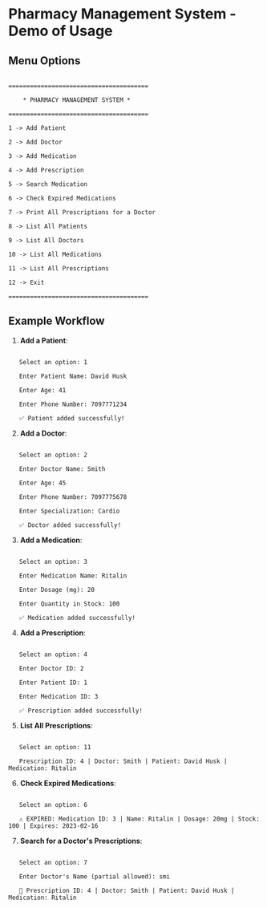 # Pharmacy Management System - Demo of Usage


## Menu Options

```

=======================================

    * PHARMACY MANAGEMENT SYSTEM *

=======================================

1 -> Add Patient

2 -> Add Doctor

3 -> Add Medication

4 -> Add Prescription

5 -> Search Medication

6 -> Check Expired Medications

7 -> Print All Prescriptions for a Doctor

8 -> List All Patients

9 -> List All Doctors

10 -> List All Medications

11 -> List All Prescriptions

12 -> Exit

=======================================

```


## Example Workflow

1. **Add a Patient**:

```

   Select an option: 1

   Enter Patient Name: David Husk

   Enter Age: 41

   Enter Phone Number: 7097771234

   ✅ Patient added successfully!

```


2. **Add a Doctor**:

```

   Select an option: 2

   Enter Doctor Name: Smith

   Enter Age: 45

   Enter Phone Number: 7097775678

   Enter Specialization: Cardio

   ✅ Doctor added successfully!

```


3. **Add a Medication**:

```

   Select an option: 3

   Enter Medication Name: Ritalin

   Enter Dosage (mg): 20

   Enter Quantity in Stock: 100

   ✅ Medication added successfully!

```


4. **Add a Prescription**:

```

   Select an option: 4

   Enter Doctor ID: 2

   Enter Patient ID: 1

   Enter Medication ID: 3

   ✅ Prescription added successfully!

```


5. **List All Prescriptions**:

```

   Select an option: 11

   Prescription ID: 4 | Doctor: Smith | Patient: David Husk | Medication: Ritalin

```


6. **Check Expired Medications**:

```

   Select an option: 6

   ⚠️ EXPIRED: Medication ID: 3 | Name: Ritalin | Dosage: 20mg | Stock: 100 | Expires: 2023-02-16

```


7. **Search for a Doctor's Prescriptions**:

```

   Select an option: 7

   Enter Doctor's Name (partial allowed): smi

   📄 Prescription ID: 4 | Doctor: Smith | Patient: David Husk | Medication: Ritalin

```
